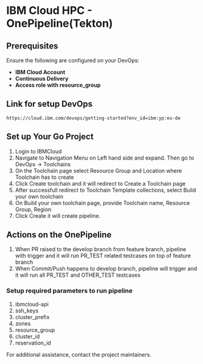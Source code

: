 
# IBM Cloud HPC - OnePipeline(Tekton)

## Prerequisites

Ensure the following are configured on your DevOps:

- **IBM Cloud Account**
- **Continuous Delivery**
- **Access role with resource_group**

## Link for setup DevOps
```
https://cloud.ibm.com/devops/getting-started?env_id=ibm:yp:eu-de
```

## Set up Your Go Project

1. Login to IBMCloud
2. Navigate to Navigation Menu on Left hand side and expand. Then go to DevOps → Toolchains
3. On the Toolchain page select Resource Group and Location where Toolchain has to create
4. Click Create toolchain and it will redirect to Create a Toolchain page
5. After successfull redirect to Toolchain Template collections, select Build your own toolchain
6. On Build your own toolchain page, provide Toolchain name, Resource Group, Region
7. Click Create it will create pipeline.

## Actions on the OnePipeline

1. When PR raised to the develop branch from feature branch, pipeline with trigger and it will run PR_TEST related testcases on top of feature branch
2. When Commit/Push happens to develop branch, pipeline will trigger and it will run all PR_TEST and OTHER_TEST testcases

### Setup required parameters to run pipeline

1. ibmcloud-api
2. ssh_keys
3. cluster_prefix
4. zones
5. resource_group
6. cluster_id
7. reservation_id

For additional assistance, contact the project maintainers.
